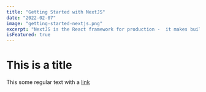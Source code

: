 ```yaml
---
title: "Getting Started with NextJS"
date: "2022-02-07"
image: "getting-started-nextjs.png"
excerpt: "NextJS is the React framework for production -  it makes building fullstack React apps and sites a breeze and ships with built-in SSR."
isFeatured: true
---
```


# This is a title

This some regular text with a [link](https://google.com)
